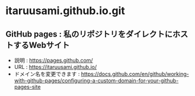 # itaruusami.github.io.git
## GitHub pages : 私のリポジトリをダイレクトにホストするWebサイト
- 説明 : https://pages.github.com/
- URL : https://itaruusami.github.io/
- ドメイン名を変更できます : https://docs.github.com/en/github/working-with-github-pages/configuring-a-custom-domain-for-your-github-pages-site
